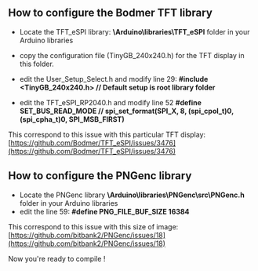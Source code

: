 ## How to configure the Bodmer TFT library

- Locate the TFT_eSPI library: **\Arduino\libraries\TFT_eSPI** folder in your Arduino libraries
- copy the configuration file (TinyGB_240x240.h) for the TFT display in this folder.
- edit the User_Setup_Select.h and modify line 29:
    **#include <TinyGB_240x240.h> // Default setup is root library folder**
  
- edit the TFT_eSPI_RP2040.h and modify line 52
   **#define SET_BUS_READ_MODE  // spi_set_format(SPI_X,  8, (spi_cpol_t)0, (spi_cpha_t)0, SPI_MSB_FIRST)**

This correspond to this issue with this particular TFT display: [https://github.com/Bodmer/TFT_eSPI/issues/3476](https://github.com/Bodmer/TFT_eSPI/issues/3476)

## How to configure the PNGenc library

- Locate the PNGenc library **\Arduino\libraries\PNGenc\src\PNGenc.h** folder in your Arduino libraries
- edit the line 59:
   **#define PNG_FILE_BUF_SIZE 16384**

This correspond to this issue with this size of image: 
[https://github.com/bitbank2/PNGenc/issues/18](https://github.com/bitbank2/PNGenc/issues/18)

Now you're ready to compile !
